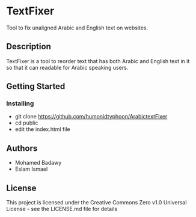 # TextFixer

Tool to fix unaligned Arabic and English text on websites.

## Description

TextFixer is a tool to reorder text that has both Arabic and English text in it so that it can readable 
for Arabic speaking users.

## Getting Started
### Installing

* git clone https://github.com/humonidtyphoon/ArabictextFixer
* cd public
* edit the index.html file

## Authors

* Mohamed Badawy
* Eslam Ismael

## License

This project is licensed under the Creative Commons Zero v1.0 Universal License - see the LICENSE.md file for details


